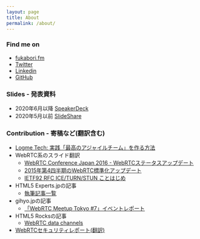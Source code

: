 ```yaml
---
layout: page
title: About
permalink: /about/
---
```


### Find me on

- [fukabori.fm](https://fukabori.fm/)
- [Twitter](https://twitter.com/iwashi86)
- [Linkedin](http://jp.linkedin.com/pub/yoshimasa-iwase/a0/2a7/576)
- [GitHub](https://github.com/iwashi)

### Slides - 発表資料

- 2020年6月以降 [SpeakerDeck](https://speakerdeck.com/iwashi86)
- 2020年5月以前 [SlideShare](https://www.slideshare.net/iwashi86/)

### Contribution - 寄稿など(翻訳含む)

- [Logme Tech: 実践「最高のアジャイルチーム」を作る方法](https://logmi.jp/tech/articles/320513)
- WebRTC系のスライド翻訳
  - [WebRTC Conference Japan 2016 - WebRTCステータスアップデート](https://docs.google.com/presentation/d/1Z44qq92kMnqweDoqiPw1ro84TdTVeCiwFrmIy8N_pKI/edit#slide=id.g1193d3ae62_2_73)
  - [2015年第4四半期のWebRTC標準化アップデート](http://www.slideshare.net/iwashi86/2015-4-webrtc)
  - [IETF92 RFC ICE/TURN/STUN ことはじめ](https://docs.google.com/presentation/d/1A1gY5v3tW0oAkGUUSQQI7s1K8FW9eyyAJwsN5M0v1kI/edit#slide=id.g75ff32a71_2_78)
- HTML5 Experts.jpの記事
  - [執筆記事一覧](http://html5experts.jp/iwase/)
- gihyo.jpの記事
  - [「WebRTC Meetup Tokyo #7」イベントレポート](http://gihyo.jp/news/report/2015/03/2401)
- HTML5 Rocksの記事
  - [WebRTC data channels](http://www.html5rocks.com/ja/tutorials/webrtc/datachannels/)
- [WebRTCセキュリティレポート(翻訳)](http://webrtc-security.github.io/report_ja/)
